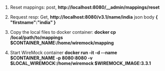 1. Reset mappings: post, **http://localhost:8080/__admin/mappings/reset**
2. Request resp: Get, **http://localhost:8080/v3.1/name/india**
json body
**{
    "firstname":"india"
}**
3. Copy the local files to docker container:
**docker cp /local/path/to/mappings $CONTAINER_NAME:/home/wiremock/mapping**

4. Start WireMock container
**docker run -it -d --name $CONTAINER_NAME -p 8080:8080 -v $LOCAL_WIREMOCK:/home/wiremock $WIREMOCK_IMAGE:3.3.1**
